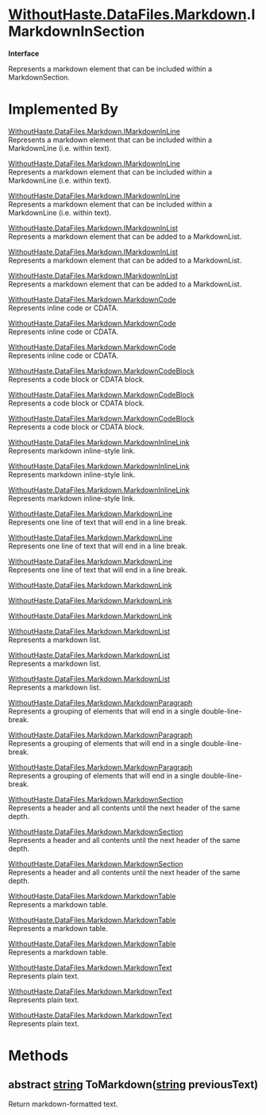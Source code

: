 # [WithoutHaste.DataFiles.Markdown](TableOfContents.WithoutHaste.DataFiles.Markdown.md).IMarkdownInSection

**Interface**  

Represents a markdown element that can be included within a MarkdownSection.  

# Implemented By

[WithoutHaste.DataFiles.Markdown.IMarkdownInLine](WithoutHaste.DataFiles.Markdown.IMarkdownInLine.md)  
Represents a markdown element that can be included within a MarkdownLine (i.e. within text).  

[WithoutHaste.DataFiles.Markdown.IMarkdownInLine](WithoutHaste.DataFiles.Markdown.IMarkdownInLine.md)  
Represents a markdown element that can be included within a MarkdownLine (i.e. within text).  

[WithoutHaste.DataFiles.Markdown.IMarkdownInLine](WithoutHaste.DataFiles.Markdown.IMarkdownInLine.md)  
Represents a markdown element that can be included within a MarkdownLine (i.e. within text).  

[WithoutHaste.DataFiles.Markdown.IMarkdownInList](WithoutHaste.DataFiles.Markdown.IMarkdownInList.md)  
Represents a markdown element that can be added to a MarkdownList.  

[WithoutHaste.DataFiles.Markdown.IMarkdownInList](WithoutHaste.DataFiles.Markdown.IMarkdownInList.md)  
Represents a markdown element that can be added to a MarkdownList.  

[WithoutHaste.DataFiles.Markdown.IMarkdownInList](WithoutHaste.DataFiles.Markdown.IMarkdownInList.md)  
Represents a markdown element that can be added to a MarkdownList.  

[WithoutHaste.DataFiles.Markdown.MarkdownCode](WithoutHaste.DataFiles.Markdown.MarkdownCode.md)  
Represents inline code or CDATA.  

[WithoutHaste.DataFiles.Markdown.MarkdownCode](WithoutHaste.DataFiles.Markdown.MarkdownCode.md)  
Represents inline code or CDATA.  

[WithoutHaste.DataFiles.Markdown.MarkdownCode](WithoutHaste.DataFiles.Markdown.MarkdownCode.md)  
Represents inline code or CDATA.  

[WithoutHaste.DataFiles.Markdown.MarkdownCodeBlock](WithoutHaste.DataFiles.Markdown.MarkdownCodeBlock.md)  
Represents a code block or CDATA block.  

[WithoutHaste.DataFiles.Markdown.MarkdownCodeBlock](WithoutHaste.DataFiles.Markdown.MarkdownCodeBlock.md)  
Represents a code block or CDATA block.  

[WithoutHaste.DataFiles.Markdown.MarkdownCodeBlock](WithoutHaste.DataFiles.Markdown.MarkdownCodeBlock.md)  
Represents a code block or CDATA block.  

[WithoutHaste.DataFiles.Markdown.MarkdownInlineLink](WithoutHaste.DataFiles.Markdown.MarkdownInlineLink.md)  
Represents markdown inline-style link.  

[WithoutHaste.DataFiles.Markdown.MarkdownInlineLink](WithoutHaste.DataFiles.Markdown.MarkdownInlineLink.md)  
Represents markdown inline-style link.  

[WithoutHaste.DataFiles.Markdown.MarkdownInlineLink](WithoutHaste.DataFiles.Markdown.MarkdownInlineLink.md)  
Represents markdown inline-style link.  

[WithoutHaste.DataFiles.Markdown.MarkdownLine](WithoutHaste.DataFiles.Markdown.MarkdownLine.md)  
Represents one line of text that will end in a line break.  

[WithoutHaste.DataFiles.Markdown.MarkdownLine](WithoutHaste.DataFiles.Markdown.MarkdownLine.md)  
Represents one line of text that will end in a line break.  

[WithoutHaste.DataFiles.Markdown.MarkdownLine](WithoutHaste.DataFiles.Markdown.MarkdownLine.md)  
Represents one line of text that will end in a line break.  

[WithoutHaste.DataFiles.Markdown.MarkdownLink](WithoutHaste.DataFiles.Markdown.MarkdownLink.md)  
  

[WithoutHaste.DataFiles.Markdown.MarkdownLink](WithoutHaste.DataFiles.Markdown.MarkdownLink.md)  
  

[WithoutHaste.DataFiles.Markdown.MarkdownLink](WithoutHaste.DataFiles.Markdown.MarkdownLink.md)  
  

[WithoutHaste.DataFiles.Markdown.MarkdownList](WithoutHaste.DataFiles.Markdown.MarkdownList.md)  
Represents a markdown list.  

[WithoutHaste.DataFiles.Markdown.MarkdownList](WithoutHaste.DataFiles.Markdown.MarkdownList.md)  
Represents a markdown list.  

[WithoutHaste.DataFiles.Markdown.MarkdownList](WithoutHaste.DataFiles.Markdown.MarkdownList.md)  
Represents a markdown list.  

[WithoutHaste.DataFiles.Markdown.MarkdownParagraph](WithoutHaste.DataFiles.Markdown.MarkdownParagraph.md)  
Represents a grouping of elements that will end in a single double-line-break.  

[WithoutHaste.DataFiles.Markdown.MarkdownParagraph](WithoutHaste.DataFiles.Markdown.MarkdownParagraph.md)  
Represents a grouping of elements that will end in a single double-line-break.  

[WithoutHaste.DataFiles.Markdown.MarkdownParagraph](WithoutHaste.DataFiles.Markdown.MarkdownParagraph.md)  
Represents a grouping of elements that will end in a single double-line-break.  

[WithoutHaste.DataFiles.Markdown.MarkdownSection](WithoutHaste.DataFiles.Markdown.MarkdownSection.md)  
Represents a header and all contents until the next header of the same depth.  

[WithoutHaste.DataFiles.Markdown.MarkdownSection](WithoutHaste.DataFiles.Markdown.MarkdownSection.md)  
Represents a header and all contents until the next header of the same depth.  

[WithoutHaste.DataFiles.Markdown.MarkdownSection](WithoutHaste.DataFiles.Markdown.MarkdownSection.md)  
Represents a header and all contents until the next header of the same depth.  

[WithoutHaste.DataFiles.Markdown.MarkdownTable](WithoutHaste.DataFiles.Markdown.MarkdownTable.md)  
Represents a markdown table.  

[WithoutHaste.DataFiles.Markdown.MarkdownTable](WithoutHaste.DataFiles.Markdown.MarkdownTable.md)  
Represents a markdown table.  

[WithoutHaste.DataFiles.Markdown.MarkdownTable](WithoutHaste.DataFiles.Markdown.MarkdownTable.md)  
Represents a markdown table.  

[WithoutHaste.DataFiles.Markdown.MarkdownText](WithoutHaste.DataFiles.Markdown.MarkdownText.md)  
Represents plain text.  

[WithoutHaste.DataFiles.Markdown.MarkdownText](WithoutHaste.DataFiles.Markdown.MarkdownText.md)  
Represents plain text.  

[WithoutHaste.DataFiles.Markdown.MarkdownText](WithoutHaste.DataFiles.Markdown.MarkdownText.md)  
Represents plain text.  

# Methods

## abstract [string](https://docs.microsoft.com/en-us/dotnet/api/system.string) ToMarkdown([string](https://docs.microsoft.com/en-us/dotnet/api/system.string) previousText)

Return markdown-formatted text.  

